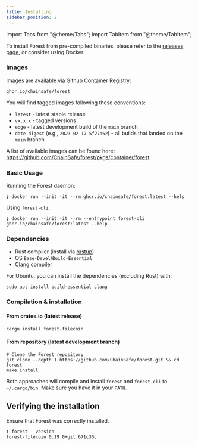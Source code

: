```yaml
---
title: Installing
sidebar_position: 2
---
```


import Tabs from "@theme/Tabs";
import TabItem from "@theme/TabItem";

<Tabs>
  <TabItem value="binaries" label="Binaries" default>

To install Forest from pre-compiled binaries, please refer to the
[releases page](https://github.com/ChainSafe/forest/releases), or consider using
Docker.

  </TabItem>
  <TabItem value="docker" label="Docker">

<h3>Images</h3>

Images are available via Github Container Registry:

```shell
ghcr.io/chainsafe/forest
```

You will find tagged images following these conventions:

- `latest` - latest stable release
- `vx.x.x` - tagged versions
- `edge` - latest development build of the `main` branch
- `date-digest` (e.g., `2023-02-17-5f27a62`) - all builds that landed on the `main` branch

A list of available images can be found here: https://github.com/ChainSafe/forest/pkgs/container/forest

<h3>Basic Usage</h3>

Running the Forest daemon:

```shell
❯ docker run --init -it --rm ghcr.io/chainsafe/forest:latest --help
```

Using `forest-cli`:

```shell
❯ docker run --init -it --rm --entrypoint forest-cli ghcr.io/chainsafe/forest:latest --help
```

  </TabItem>
  <TabItem value="build" label="Build From Source">

<h3>Dependencies</h3>

- Rust compiler (install via [rustup](https://rustup.rs/))
- OS `Base-Devel`/`Build-Essential`
- Clang compiler

For Ubuntu, you can install the dependencies (excluding Rust) with:

```shell
sudo apt install build-essential clang
```

<h3>Compilation & installation</h3>

<h4>From crates.io (latest release)</h4>

```shell
cargo install forest-filecoin
```

<h4>From repository (latest development branch)</h4>

```shell
# Clone the Forest repository
git clone --depth 1 https://github.com/ChainSafe/forest.git && cd forest
make install
```

Both approaches will compile and install `forest` and `forest-cli` to
`~/.cargo/bin`. Make sure you have it in your `PATH`.

  </TabItem>
</Tabs>

## Verifying the installation

Ensure that Forest was correctly installed.

```shell
❯ forest --version
forest-filecoin 0.19.0+git.671c30c
```
